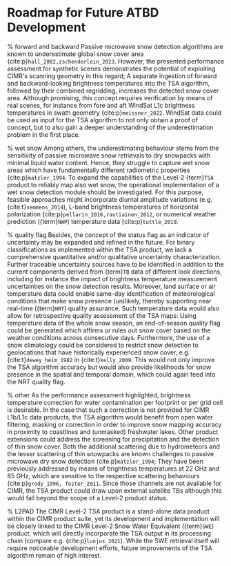 # Roadmap for Future ATBD Development

% forward and backward
Passive microwave snow detection algorithms are known to underestimate global snow cover area {cite:p}`hall_2002,zschenderlein_2023`.
However, the presented performance assessment for synthetic scenes demonstrates the potential of exploiting CIMR's scanning geometry in this regard; A separate ingestion of forward and backward-looking brightness temperatures into the TSA algorithm, followed by their combined regridding, increases the detected snow cover area.
Although promising, this concept requires verification by means of real scenes, for instance from fore and aft WindSat L1c brightness temperatures in swath geometry {cite:p}`meissner_2022`.
WindSat data could be used as input for the TSA algorithm to not only obtain a proof of concept, but to also gain a deeper understanding of the underestimation problem in the first place.

% wet snow
Among others, the underestimating behaviour stems from the sensitivity of passive microwave snow retrievals to dry snowpacks with minimal liquid water content.
Hence, they struggle to capture wet snow areas which have fundamentally different radiometric properties {cite:p}`matzler_1994`.
To expand the capabilities of the Level-2 {term}`TSA` product to reliably map also wet snow, the operational implementation of a wet snow detection module should be investigated.
For this purpose, feasible approaches might incorporate diurnal amplitude variations (e.g. {cite:t}`semmens_2014`), L-band brightness temperatures of horizontal polarization {cite:p}`pellarin_2016,rautiainen_2012`, or numerical weather prediction ({term}`NWP`) temperature data {cite:p}`tuttle_2019`.

% quality flag
Besides, the concept of the status flag as an indicator of uncertainty may be expanded and refined in the future.
For binary classifications as implemented within the TSA product, we lack a comprehensive quantitative and/or qualitative uncertainty characterization.
Further traceable uncertainty sources have to be identified in addition to the current components derived from {term}`TB` data of different look directions, including for instance the impact of brightness temperature measurement uncertainties on the snow detection results.
Moreover, land surface or air temperature data could enable same-day identification of meteorological conditions that make snow presence (un)likely, thereby supporting near real-time ({term}`NRT`) quality assurance.
Such temperature data would also allow for retrospective quality assessment of the TSA maps: Using temperature data of the whole snow season, an end-of-season quality flag could be generated which affirms or rules out snow cover based on the weather conditions across consecutive days.
Furthermore, the use of a snow climatology could be considered to restrict snow detection to geolocations that have historically experienced snow cover, e.g. {cite:t}`dewey_heim_1982` in {cite:t}`kelly_2009`.
This would not only improve the TSA algorithm accuracy but would also provide likelihoods for snow presence in the spatial and temporal domain, which could again feed into the NRT quality flag.

% other
As the performance assessment highlighted, brightness temperature correction for water contamination per footprint or per grid cell is desirable.
In the case that such a correction is not provided for CIMR L1b/L1c data products, the TSA algorithm would benefit from open water filtering, masking or correction in order to improve snow mapping accuracy in proximity to coastlines and (unmasked) freshwater lakes.
Other product extensions could address the screening for precipitation and the detection of thin snow cover.
Both the additional scattering due to hydrometeors and the lesser scattering of thin snowpacks are known challenges to passive microwave dry snow detection {cite:p}`matzler_1994`;
They have been previously addressed by means of brightness temperatures at 22 GHz and 85 GHz, which are sensitive to the respective scattering behaviours {cite:p}`grody_1996, foster_2011`.
Since those channels are not available for CIMR, the TSA product could draw upon external satellite TBs although this would fall beyond the scope of a Level-2 product status.

% L2PAD
The CIMR Level-2 TSA product is a stand-alone data product within the CIMR product suite, yet its development and implementation will be closely linked to the CIMR Level-2 Snow Water Equivalent ({term}`SWE`) product, which will directly incorporate the TSA output in its processing chain (compare e.g. {cite:p}`luojus_2021`).
While the SWE retrieval itself will require noticeable development efforts, future improvements of the TSA algorithm remain of high interest.